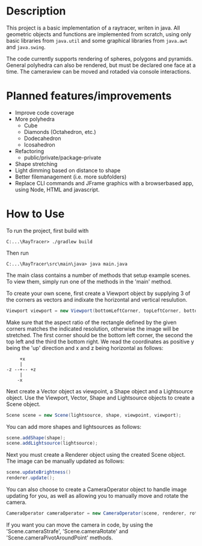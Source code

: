 # Description

This project is a basic implementation of a raytracer, writen in java. All geometric objects and functions are implemented from scratch, using only basic libraries from `java.util` and some graphical libraries from `java.awt` and `java.swing`.

The code currently supports rendering of spheres, polygons and pyramids. General polyhedra can also be rendered, but must be declared one face at a time. The cameraview can be moved and rotaded via console interactions.

# Planned features/improvements
 * Improve code coverage
 * More polyhedra
   - Cube
   - Diamonds (Octahedron, etc.)
   - Dodecahedron
   - Icosahedron
 * Refactoring
   - public/private/package-private
 * Shape stretching
 * Light dimming based on distance to shape
 * Better filemanagement (i.e. more subfolders)
 * Replace CLI commands and JFrame graphics with a browserbased app, using Node, HTML and javascript.

# How to Use

To run the project, first build with
```console
C:...\RayTracer> ./gradlew build
```

Then run
```console
C:...\RayTracer\src\main\java> java main.java
```

The main class contains a number of methods that setup example scenes.
To view them, simply run one of the methods in the 'main' method.

To create your own scene, first create a Viewport object by supplying 3 of the corners as vectors and indixate the horizontal and vertical resulution.
```java
Viewport viewport = new Viewport(bottomLeftCorner, topLeftCorner, bottomRightCorner, screenWidth, screenHeight);
```
Make sure that the aspect ratio of the rectangle defined by the given corners matches the indicated resolution, otherwise the image will be stretched.
The first corner should be the bottom left corner, the second the top left and the third the bottom right.
We read the coordinates as positive y being the 'up' direction and x and z being horizontal as follows:
```text
     +x
     |
-z --+-- +z
     |
    -x
```
Next create a Vector object as viewpoint, a Shape object and a Lightsource object.
Use the Viewport, Vector, Shape and Lightsource objects to create a Scene object.
```java
Scene scene = new Scene(lightsource, shape, viewpoint, viewport);
```
You can add more shapes and lightsources as follows:
```java
scene.addShape(shape);
scene.addLightsource(lightsource);
```
Next you must create a Renderer object using the created Scene object.
The image can be manually updated as follows:
```java
scene.updateBrightness()
renderer.update();
```
You can also choose to create a CameraOperator object to handle image updating for you, as well as allowing you to manually move and rotate the camera.
```java
CameraOperator cameraOperator = new CameraOperator(scene, renderer, rotationSpeed, strafeSpeed);
```
If you want you can move the camera in code, by using the 'Scene.cameraStrafe', 'Scene.cameraRotate' and 'Scene.cameraPivotAroundPoint' methods.
